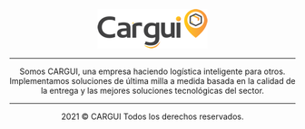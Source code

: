 <p align=center >
    <img src="https://github.com/SandroNilton/cargui/blob/master/app/src/main/res/mipmap-hdpi/cargui_color.png?raw=true">

</p>

***

<p align=center>
    Somos CARGUI, una empresa haciendo logística inteligente para otros. Implementamos soluciones de última milla a medida basada en la calidad de la entrega y las      mejores soluciones tecnológicas del sector.
</p>

***

<p align=center>
    2021 © CARGUI Todos los derechos reservados.
</p>


